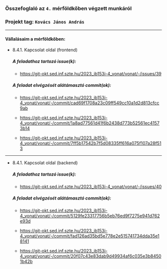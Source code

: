 ### Összefoglaló az `4.` mérföldkőben végzett munkáról

### Projekt tag: `Kovács János András`

___

#### Vállalásaim a mérföldkőben: 

 - 8.4.1. Kapcsolat oldal (frontend)

    ##### A feladathoz tartozó issue(k):

     - https://git-okt.sed.inf.szte.hu/2023_ib153i-4_vonat/vonat/-/issues/39

    ##### A feladat elvégzését alátámasztó commit(ok):

     - https://git-okt.sed.inf.szte.hu/2023_ib153i-4_vonat/vonat/-/commit/cad69f1708a23c09ff549cc10a1d2d813cfcc9ab
     
     - https://git-okt.sed.inf.szte.hu/2023_ib153i-4_vonat/vonat/-/commit/1a8ad77561d41f6b2438d773b52561ec41573b14
     
     - https://git-okt.sed.inf.szte.hu/2023_ib153i-4_vonat/vonat/-/commit/7ff5b17542b7f5d08335ff616a075f107a28f513
     
---
     
 - 8.4.1. Kapcsolat oldal (backend)

    ##### A feladathoz tartozó issue(k):

     - https://git-okt.sed.inf.szte.hu/2023_ib153i-4_vonat/vonat/-/issues/40

    ##### A feladat elvégzését alátámasztó commit(ok):

     - https://git-okt.sed.inf.szte.hu/2023_ib153i-4_vonat/vonat/-/commit/5129fe23317756b5eb76ed9f7275e941d762e93d
     
     - https://git-okt.sed.inf.szte.hu/2023_ib153i-4_vonat/vonat/-/commit/fad126ad35bd5e778e2e515741734dda35e18141
     
     - https://git-okt.sed.inf.szte.hu/2023_ib153i-4_vonat/vonat/-/commit/20f07c43e83dab9d49934af6c035e3b84501b42b
     
